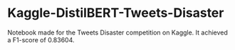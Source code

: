 # Kaggle-DistilBERT-Tweets-Disaster
Notebook made for the Tweets Disaster competition on Kaggle. It achieved a F1-score of 0.83604.
